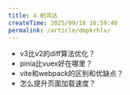 ```yaml
---
title: 4.航鸿达
createTime: 2025/09/18 16:59:40
permalink: /article/dmpkrhlx/
---
```

- v3比v2的diff算法优化？
- pinia比vuex好在哪里？
- vite和webpack的区别和优缺点？
- 怎么提升页面加载速度？
